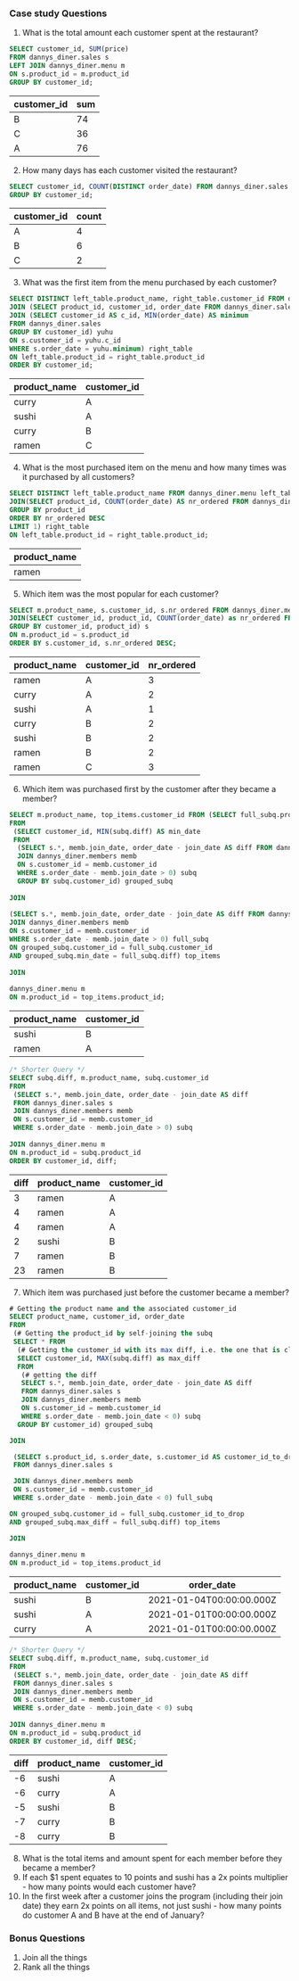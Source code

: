 ### Case study Questions
1. What is the total amount each customer spent at the restaurant?
~~~sql
SELECT customer_id, SUM(price) 
FROM dannys_diner.sales s 
LEFT JOIN dannys_diner.menu m 
ON s.product_id = m.product_id
GROUP BY customer_id;
~~~

| customer_id | sum |
| ----------- | --- |
| B           | 74  |
| C           | 36  |
| A           | 76  |

2. How many days has each customer visited the restaurant?
~~~sql
SELECT customer_id, COUNT(DISTINCT order_date) FROM dannys_diner.sales
GROUP BY customer_id;
~~~

| customer_id | count |
| ----------- | ----- |
| A           | 4     |
| B           | 6     |
| C           | 2     |

3. What was the first item from the menu purchased by each customer?
~~~sql
SELECT DISTINCT left_table.product_name, right_table.customer_id FROM dannys_diner.menu left_table
JOIN (SELECT product_id, customer_id, order_date FROM dannys_diner.sales s
JOIN (SELECT customer_id AS c_id, MIN(order_date) AS minimum
FROM dannys_diner.sales
GROUP BY customer_id) yuhu
ON s.customer_id = yuhu.c_id
WHERE s.order_date = yuhu.minimum) right_table
ON left_table.product_id = right_table.product_id
ORDER BY customer_id;
~~~

| product_name | customer_id |
| ------------ | ----------- |
| curry        | A           |
| sushi        | A           |
| curry        | B           |
| ramen        | C           |

4. What is the most purchased item on the menu and how many times was it purchased by all customers?
~~~sql
SELECT DISTINCT left_table.product_name FROM dannys_diner.menu left_table
JOIN(SELECT product_id, COUNT(order_date) AS nr_ordered FROM dannys_diner.sales
GROUP BY product_id
ORDER BY nr_ordered DESC 
LIMIT 1) right_table
ON left_table.product_id = right_table.product_id;
~~~

| product_name |
| ------------ |
| ramen        |

5. Which item was the most popular for each customer?
~~~sql
SELECT m.product_name, s.customer_id, s.nr_ordered FROM dannys_diner.menu m
JOIN(SELECT customer_id, product_id, COUNT(order_date) as nr_ordered FROM dannys_diner.sales
GROUP BY customer_id, product_id) s
ON m.product_id = s.product_id
ORDER BY s.customer_id, s.nr_ordered DESC;
~~~

| product_name | customer_id | nr_ordered |
| ------------ | ----------- | ---------- |
| ramen        | A           | 3          |
| curry        | A           | 2          |
| sushi        | A           | 1          |
| curry        | B           | 2          |
| sushi        | B           | 2          |
| ramen        | B           | 2          |
| ramen        | C           | 3          |

6. Which item was purchased first by the customer after they became a member?
~~~sql
SELECT m.product_name, top_items.customer_id FROM (SELECT full_subq.product_id, full_subq.customer_id
FROM
 (SELECT customer_id, MIN(subq.diff) AS min_date
 FROM
  (SELECT s.*, memb.join_date, order_date - join_date AS diff FROM dannys_diner.sales s
  JOIN dannys_diner.members memb
  ON s.customer_id = memb.customer_id
  WHERE s.order_date - memb.join_date > 0) subq
  GROUP BY subq.customer_id) grouped_subq
    
JOIN
    
(SELECT s.*, memb.join_date, order_date - join_date AS diff FROM dannys_diner.sales s
JOIN dannys_diner.members memb
ON s.customer_id = memb.customer_id
WHERE s.order_date - memb.join_date > 0) full_subq
ON grouped_subq.customer_id = full_subq.customer_id
AND grouped_subq.min_date = full_subq.diff) top_items
    
JOIN
    
dannys_diner.menu m
ON m.product_id = top_items.product_id;
~~~

| product_name | customer_id |
| ------------ | ----------- |
| sushi        | B           |
| ramen        | A           |

~~~sql
/* Shorter Query */
SELECT subq.diff, m.product_name, subq.customer_id 
FROM
 (SELECT s.*, memb.join_date, order_date - join_date AS diff
 FROM dannys_diner.sales s
 JOIN dannys_diner.members memb
 ON s.customer_id = memb.customer_id
 WHERE s.order_date - memb.join_date > 0) subq
    
JOIN dannys_diner.menu m
ON m.product_id = subq.product_id
ORDER BY customer_id, diff;
~~~

| diff | product_name | customer_id |
| ---- | ------------ | ----------- |
| 3    | ramen        | A           |
| 4    | ramen        | A           |
| 4    | ramen        | A           |
| 2    | sushi        | B           |
| 7    | ramen        | B           |
| 23   | ramen        | B           |

7. Which item was purchased just before the customer became a member?
~~~sql
# Getting the product name and the associated customer_id
SELECT product_name, customer_id, order_date
FROM
 (# Getting the product_id by self-joining the subq
 SELECT * FROM
  (# Getting the customer_id with its max diff, i.e. the one that is closest to 0
  SELECT customer_id, MAX(subq.diff) as max_diff
  FROM
   (# getting the diff
   SELECT s.*, memb.join_date, order_date - join_date AS diff 
   FROM dannys_diner.sales s
   JOIN dannys_diner.members memb
   ON s.customer_id = memb.customer_id
   WHERE s.order_date - memb.join_date < 0) subq
  GROUP BY customer_id) grouped_subq

JOIN 

 (SELECT s.product_id, s.order_date, s.customer_id AS customer_id_to_drop, memb.join_date, order_date - join_date AS diff
 FROM dannys_diner.sales s

 JOIN dannys_diner.members memb
 ON s.customer_id = memb.customer_id
 WHERE s.order_date - memb.join_date < 0) full_subq

ON grouped_subq.customer_id = full_subq.customer_id_to_drop
AND grouped_subq.max_diff = full_subq.diff) top_items

JOIN
    
dannys_diner.menu m
ON m.product_id = top_items.product_id
~~~

| product_name | customer_id | order_date               |
| ------------ | ----------- | ------------------------ |
| sushi        | B           | 2021-01-04T00:00:00.000Z |
| sushi        | A           | 2021-01-01T00:00:00.000Z |
| curry        | A           | 2021-01-01T00:00:00.000Z |

~~~sql
/* Shorter Query */
SELECT subq.diff, m.product_name, subq.customer_id
FROM
 (SELECT s.*, memb.join_date, order_date - join_date AS diff 
 FROM dannys_diner.sales s
 JOIN dannys_diner.members memb
 ON s.customer_id = memb.customer_id
 WHERE s.order_date - memb.join_date < 0) subq
    
JOIN dannys_diner.menu m
ON m.product_id = subq.product_id
ORDER BY customer_id, diff DESC;
~~~

| diff | product_name | customer_id |
| ---- | ------------ | ----------- |
| -6   | sushi        | A           |
| -6   | curry        | A           |
| -5   | sushi        | B           |
| -7   | curry        | B           |
| -8   | curry        | B           |

8. What is the total items and amount spent for each member before they became a member?
9. If each $1 spent equates to 10 points and sushi has a 2x points multiplier - how many points would each customer have?
10. In the first week after a customer joins the program (including their join date) they earn 2x points on all items, not just sushi - how many points do customer A and B have at the end of January?

### Bonus Questions
1. Join all the things
2. Rank all the things
